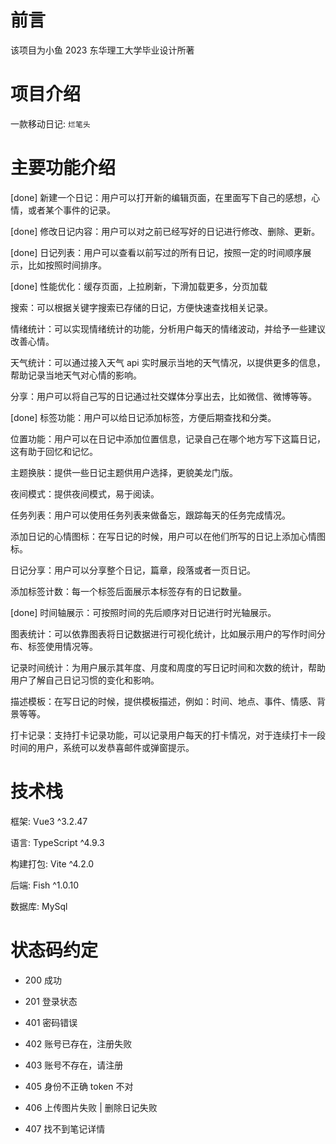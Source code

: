 # 前言

该项目为小鱼 2023 东华理工大学毕业设计所著

# 项目介绍

一款移动日记: `烂笔头`

# 主要功能介绍

[done] 新建一个日记：用户可以打开新的编辑页面，在里面写下自己的感想，心情，或者某个事件的记录。

[done] 修改日记内容：用户可以对之前已经写好的日记进行修改、删除、更新。

[done] 日记列表：用户可以查看以前写过的所有日记，按照一定的时间顺序展示，比如按照时间排序。

[done] 性能优化：缓存页面，上拉刷新，下滑加载更多，分页加载

搜索：可以根据关键字搜索已存储的日记，方便快速查找相关记录。

情绪统计：可以实现情绪统计的功能，分析用户每天的情绪波动，并给予一些建议改善心情。

天气统计：可以通过接入天气 api 实时展示当地的天气情况，以提供更多的信息，帮助记录当地天气对心情的影响。

分享：用户可以将自己写的日记通过社交媒体分享出去，比如微信、微博等等。

[done] 标签功能：用户可以给日记添加标签，方便后期查找和分类。

位置功能：用户可以在日记中添加位置信息，记录自己在哪个地方写下这篇日记，这有助于回忆和记忆。

主题换肤：提供一些日记主题供用户选择，更貌美龙门版。

夜间模式：提供夜间模式，易于阅读。

任务列表：用户可以使用任务列表来做备忘，跟踪每天的任务完成情况。

添加日记的心情图标：在写日记的时候，用户可以在他们所写的日记上添加心情图标。

日记分享：用户可以分享整个日记，篇章，段落或者一页日记。

添加标签计数：每一个标签后面展示本标签存有的日记数量。

[done] 时间轴展示：可按照时间的先后顺序对日记进行时光轴展示。

图表统计：可以依靠图表将日记数据进行可视化统计，比如展示用户的写作时间分布、标签使用情况等。

记录时间统计：为用户展示其年度、月度和周度的写日记时间和次数的统计，帮助用户了解自己日记习惯的变化和影响。

描述模板：在写日记的时候，提供模板描述，例如：时间、地点、事件、情感、背景等等。

打卡记录：支持打卡记录功能，可以记录用户每天的打卡情况，对于连续打卡一段时间的用户，系统可以发恭喜邮件或弹窗提示。

# 技术栈

框架: Vue3 ^3.2.47

语言: TypeScript ^4.9.3

构建打包: Vite ^4.2.0

后端: Fish ^1.0.10

数据库: MySql

# 状态码约定

- 200 成功
- 201 登录状态

- 401 密码错误
- 402 账号已存在，注册失败
- 403 账号不存在，请注册
- 405 身份不正确 token 不对
- 406 上传图片失败 | 删除日记失败
- 407 找不到笔记详情
